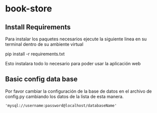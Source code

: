 # book-store

## Install Requirements

 Para instalar los paquetes necesarios ejecute la siguiente linea en su terminal
 dentro de su ambiente virtual

 pip install -r requirements.txt

 Esto instalara todo lo necesario para poder usar la aplicación web
## Basic config data base
Por favor cambiar la configuración de la base de datos en el archivo de config.py cambiando
los datos de la lista de esta manera.

    'mysql://username:password@localhost/databaseName'
